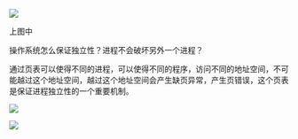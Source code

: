  

![](https://gitee.com/hxc8/images8/raw/master/img/202407191127091.jpg)

上图中 

操作系统怎么保证独立性？进程不会破坏另外一个进程？

通过页表可以使得不同的进程，可以使得不同的程序，访问不同的地址空间，不可能越过这个地址空间，越过这个地址空间会产生缺页异常，产生页错误，这个页表是保证进程独立性的一个重要机制。

![](https://gitee.com/hxc8/images8/raw/master/img/202407191127418.jpg)

![](https://gitee.com/hxc8/images8/raw/master/img/202407191127774.jpg)
